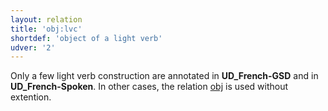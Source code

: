```yaml
---
layout: relation
title: 'obj:lvc'
shortdef: 'object of a light verb'
udver: '2'
---
```


Only a few light verb construction are annotated in **UD_French-GSD** and in **UD_French-Spoken**.
In other cases, the relation [obj]() is used without extention.
<!-- Interlanguage links updated Čt lis 12 09:43:35 CET 2020 -->
